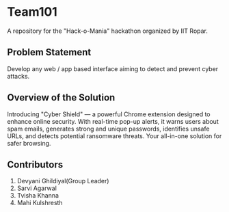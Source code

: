 # Team101
A repository for the "Hack-o-Mania" hackathon organized by IIT Ropar.

## Problem Statement​
Develop any web / app based interface aiming to detect and prevent cyber attacks. 

## Overview of the Solution
Introducing "Cyber Shield" — a powerful Chrome extension designed to enhance online security. With real-time pop-up alerts, it warns users about spam emails, generates strong and unique passwords, identifies unsafe URLs, and detects potential ransomware threats. Your all-in-one solution for safer browsing.

## Contributors
1) Devyani Ghildiyal(Group Leader)
2) Sarvi Agarwal
3) Tvisha Khanna
4) Mahi Kulshresth
